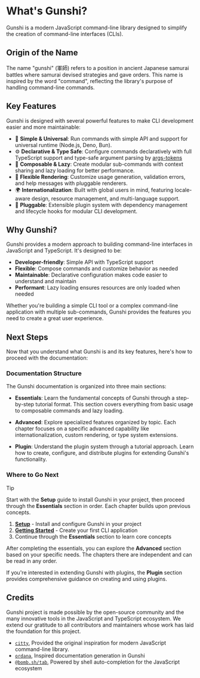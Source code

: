 # What's Gunshi?

Gunshi is a modern JavaScript command-line library designed to simplify the creation of command-line interfaces (CLIs).

## Origin of the Name

The name "gunshi" (軍師) refers to a position in ancient Japanese samurai battles where samurai devised strategies and gave orders. This name is inspired by the word "command", reflecting the library's purpose of handling command-line commands.

## Key Features

Gunshi is designed with several powerful features to make CLI development easier and more maintainable:

- 📏 **Simple & Universal**: Run commands with simple API and support for universal runtime (Node.js, Deno, Bun).
- ⚙️ **Declarative & Type Safe**: Configure commands declaratively with full TypeScript support and type-safe argument parsing by [args-tokens](https://github.com/kazupon/args-tokens)
- 🧩 **Composable & Lazy**: Create modular sub-commands with context sharing and lazy loading for better performance.
- 🎨 **Flexible Rendering**: Customize usage generation, validation errors, and help messages with pluggable renderers.
- 🌍 **Internationalization**: Built with global users in mind, featuring locale-aware design, resource management, and multi-language support.
- 🔌 **Pluggable**: Extensible plugin system with dependency management and lifecycle hooks for modular CLI development.

## Why Gunshi?

Gunshi provides a modern approach to building command-line interfaces in JavaScript and TypeScript. It's designed to be:

- **Developer-friendly**: Simple API with TypeScript support
- **Flexible**: Compose commands and customize behavior as needed
- **Maintainable**: Declarative configuration makes code easier to understand and maintain
- **Performant**: Lazy loading ensures resources are only loaded when needed

Whether you're building a simple CLI tool or a complex command-line application with multiple sub-commands, Gunshi provides the features you need to create a great user experience.

## Next Steps

Now that you understand what Gunshi is and its key features, here's how to proceed with the documentation:

### Documentation Structure

The Gunshi documentation is organized into three main sections:

- **Essentials**: Learn the fundamental concepts of Gunshi through a step-by-step tutorial format. This section covers everything from basic usage to composable commands and lazy loading.

- **Advanced**: Explore specialized features organized by topic. Each chapter focuses on a specific advanced capability like internationalization, custom rendering, or type system extensions.

- **Plugin**: Understand the plugin system through a tutorial approach. Learn how to create, configure, and distribute plugins for extending Gunshi's functionality.

### Where to Go Next

> [!TIP]
> Start with the **Setup** guide to install Gunshi in your project, then proceed through the **Essentials** section in order. Each chapter builds upon previous concepts.

1. **[Setup](./setup.md)** - Install and configure Gunshi in your project
2. **[Getting Started](../essentials/getting-started.md)** - Create your first CLI application
3. Continue through the **Essentials** section to learn core concepts

After completing the essentials, you can explore the **Advanced** section based on your specific needs. The chapters there are independent and can be read in any order.

If you're interested in extending Gunshi with plugins, the **Plugin** section provides comprehensive guidance on creating and using plugins.

## Credits

Gunshi project is made possible by the open-source community and the many innovative tools in the JavaScript and TypeScript ecosystem. We extend our gratitude to all contributors and maintainers whose work has laid the foundation for this project.

- [`citty`](https://github.com/unjs/citty), Provided the original inspiration for modern JavaScript command-line library.
- [`ordana`](https://github.com/sapphi-red/ordana), Inspired documentation generation in Gunshi
- [`@bomb.sh/tab`](https://github.com/bombshell-dev/tab), Powered by shell auto-completion for the JavaScript ecosystem
